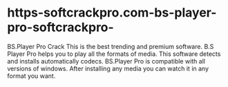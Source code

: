 # https-softcrackpro.com-bs-player-pro-softcrackpro-
BS.Player Pro Crack  This is the best trending and premium software. B.S Player Pro helps you to play all the formats of media. This software detects and installs automatically codecs. BS.Player Pro is compatible with all versions of windows. After installing any media you can watch it in any format you want.
